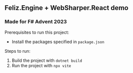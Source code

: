 ## Feliz.Engine + WebSharper.React demo
### Made for F# Advent 2023

Prerequisites to run this project:
- Install the packages specified in `package.json`

Steps to run:
1) Build the project with `dotnet build`
2) Run the project with `npx vite`